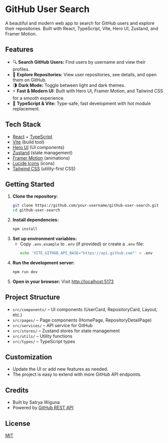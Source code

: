 # GitHub User Search

A beautiful and modern web app to search for GitHub users and explore their repositories. Built with React, TypeScript, Vite, Hero UI, Zustand, and Framer Motion.

## Features

- 🔍 **Search GitHub Users:** Find users by username and view their profiles.
- 📁 **Explore Repositories:** View user repositories, see details, and open them on GitHub.
- 🌗 **Dark Mode:** Toggle between light and dark themes.
- ⚡ **Fast & Modern UI:** Built with Hero UI, Framer Motion, and Tailwind CSS for a smooth experience.
- 🧩 **TypeScript & Vite:** Type-safe, fast development with hot module replacement.

## Tech Stack

- [React](https://react.dev/) + [TypeScript](https://www.typescriptlang.org/)
- [Vite](https://vitejs.dev/) (build tool)
- [Hero UI](https://heroui.dev/) (UI components)
- [Zustand](https://zustand-demo.pmnd.rs/) (state management)
- [Framer Motion](https://www.framer.com/motion/) (animations)
- [Lucide Icons](https://lucide.dev/) (icons)
- [Tailwind CSS](https://tailwindcss.com/) (utility-first CSS)

## Getting Started

1. **Clone the repository:**
   ```sh
   git clone https://github.com/your-username/github-user-search.git
   cd github-user-search
   ```
2. **Install dependencies:**
   ```sh
   npm install
   ```
3. **Set up environment variables:**
   - Copy `.env.example` to `.env` (if provided) or create a `.env` file:
     ```sh
     echo 'VITE_GITHUB_API_BASE="https://api.github.com"' > .env
     ```
4. **Run the development server:**
   ```sh
   npm run dev
   ```
5. **Open in your browser:**
   Visit [http://localhost:5173](http://localhost:5173)

## Project Structure

- `src/components/` – UI components (UserCard, RepositoryCard, Layout, etc.)
- `src/pages/` – Page components (HomePage, RepositoryDetailPage)
- `src/services/` – API service for GitHub
- `src/stores/` – Zustand stores for state management
- `src/utils/` – Utility functions
- `src/types/` – TypeScript types

## Customization

- Update the UI or add new features as needed.
- The project is easy to extend with more GitHub API endpoints.

## Credits

- Built by Satrya Wiguna
- Powered by [GitHub REST API](https://docs.github.com/en/rest)

## License

[MIT](LICENSE)
